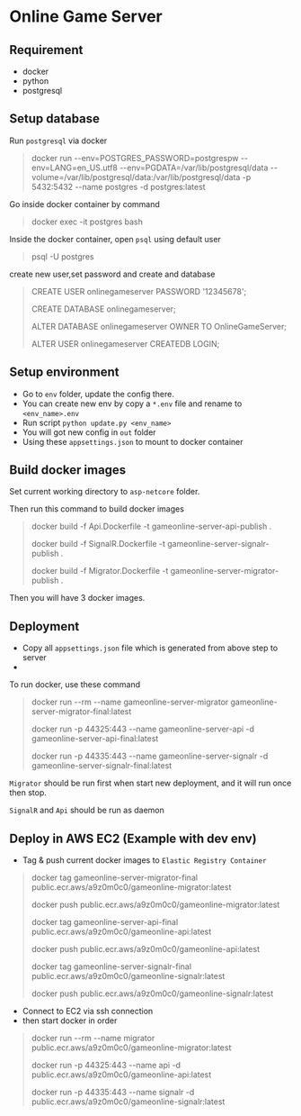 # Online Game Server

## Requirement
* docker
* python
* postgresql

## Setup database
Run `postgresql` via docker
> docker run --env=POSTGRES_PASSWORD=postgrespw --env=LANG=en_US.utf8 --env=PGDATA=/var/lib/postgresql/data --volume=/var/lib/postgresql/data:/var/lib/postgresql/data -p 5432:5432 --name postgres -d postgres:latest

Go inside docker container by command
> docker exec -it postgres bash

Inside the docker container, open `psql` using default user
> psql -U postgres

create new user,set password and create and database
> CREATE USER onlinegameserver PASSWORD '12345678';
>
> CREATE DATABASE onlinegameserver;
> 
> ALTER DATABASE onlinegameserver OWNER TO OnlineGameServer;
> 
> ALTER USER onlinegameserver CREATEDB LOGIN;

## Setup environment
* Go to `env` folder, update the config there.
* You can create new env by copy a `*.env` file and rename to `<env_name>.env`
* Run script `python update.py <env_name>`
* You will got new config in `out` folder
* Using these `appsettings.json` to mount to docker container

## Build docker images
Set current working directory to `asp-netcore` folder.

Then run this command to build docker images
> docker build -f Api.Dockerfile -t gameonline-server-api-publish .
>
> docker build -f SignalR.Dockerfile -t gameonline-server-signalr-publish .
>
> docker build -f Migrator.Dockerfile -t gameonline-server-migrator-publish .

Then you will have 3 docker images.

## Deployment
* Copy all `appsettings.json` file which is generated from above step to server
* 
To run docker, use these command

> docker run --rm --name gameonline-server-migrator gameonline-server-migrator-final:latest
> 
> docker run -p 44325:443 --name gameonline-server-api -d gameonline-server-api-final:latest
> 
> docker run -p 44335:443 --name gameonline-server-signalr -d gameonline-server-signalr-final:latest

`Migrator` should be run first when start new deployment, and it will run once then stop.

`SignalR` and `Api` should be run as daemon

## Deploy in AWS EC2 (Example with dev env)
* Tag & push current docker images to `Elastic Registry Container`
> docker tag gameonline-server-migrator-final public.ecr.aws/a9z0m0c0/gameonline-migrator:latest
> 
> docker push public.ecr.aws/a9z0m0c0/gameonline-migrator:latest
> 
> docker tag gameonline-server-api-final public.ecr.aws/a9z0m0c0/gameonline-api:latest
> 
> docker push public.ecr.aws/a9z0m0c0/gameonline-api:latest
> 
> docker tag gameonline-server-signalr-final public.ecr.aws/a9z0m0c0/gameonline-signalr:latest
> 
> docker push public.ecr.aws/a9z0m0c0/gameonline-signalr:latest
> 
* Connect to EC2 via ssh connection
* then start docker in order 
> docker run --rm --name migrator public.ecr.aws/a9z0m0c0/gameonline-migrator:latest
>
> docker run -p 44325:443 --name api -d public.ecr.aws/a9z0m0c0/gameonline-api:latest
>
> docker run -p 44335:443 --name signalr -d public.ecr.aws/a9z0m0c0/gameonline-signalr:latest
